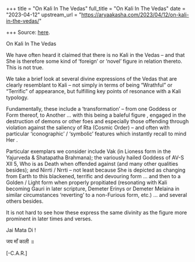 +++
title = "On Kali In The Vedas"
full_title = "On Kali In The Vedas"
date = "2023-04-12"
upstream_url = "https://aryaakasha.com/2023/04/12/on-kali-in-the-vedas/"

+++
Source: [here](https://aryaakasha.com/2023/04/12/on-kali-in-the-vedas/).

On Kali In The Vedas

We have often heard it claimed that there is no Kali in the Vedas – and that She is therefore some kind of ‘foreign’ or ‘novel’ figure in relation thereto. This is not true.  
  
We take a brief look at several divine expressions of the Vedas that are clearly resemblant to Kali – not simply in terms of being “Wrathful” or “Terrific” of appearance, but fulfilling key points of resonance with a Kali typology.  
  
Fundamentally, these include a ‘transformation’ – from one Goddess or Form thereof, to Another … with this being a baleful figure , engaged in the destruction of demons or other foes and especially those offending through violation against the saliency of Rta (Cosmic Order) – and often with particular ‘iconographic’ / ‘symbolic’ features which instantly recall to mind Her .  
  
Particular exemplars we consider include Vak (in Lioness form in the Yajurveda & Shatapatha Brahmana); the variously hailed Goddess of AV-S XII 5, Who is as Death when offended against (and many other qualities besides); and Nirrti / Nrrti – not least because She is depicted as changing from Earth to this blackened, terrific and devouring form … and then to a Golden / Light form when properly propitiated (resonating with Kali becoming Gauri in later scripture, Demeter Erinys or Demeter Melaina in similar circumstances ‘reverting’ to a non-Furious form, etc.) … and several others besides.  
  
It is not hard to see how these express the same divinity as the figure more prominent in later times and verses.  
  
Jai Mata Di !  
  
जय माँ काली ॥  
  
\[-C.A.R.\]
